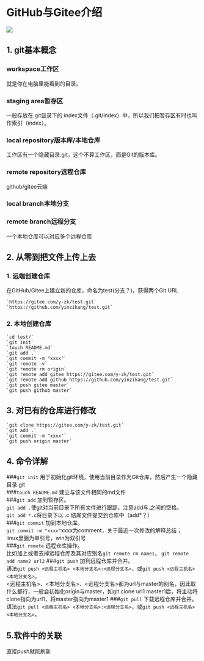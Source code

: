# GitHub与Gitee介绍
![](https://www.runoob.com/wp-content/uploads/2015/02/git-command.jpg)
## 1. git基本概念
### workspace工作区  
就是你在电脑里能看到的目录。
### staging area暂存区
一般存放在.git目录下的 index文件（.git/index）中，所以我们把暂存区有时也叫作索引（index）。
### local repository版本库/本地仓库
工作区有一个隐藏目录.git，这个不算工作区，而是Git的版本库。
### remote repository远程仓库
github/gitee云端
### local branch本地分支

### remote branch远程分支

一个本地仓库可以对应多个远程仓库
## 2. 从零到把文件上传上去
### 1. 远端创建仓库
在GitHub/Gitee上建立新的仓库，命名为test(分支？)，获得两个Git URL

    `https://gitee.com/y-zk/test.git`  
    `https://github.com/yinzikang/test.git`  
  
### 2. 本地创建仓库
	`cd test/`
	`git init`
	`touch README.md`
	`git add .`
	`git commit -m "xxxx"`
    `git remote -v`
    `git remote rm origin`
    `git remote add gitee https://gitee.com/y-zk/test.git`
    `git remote add github https://github.com/yinzikang/test.git`
    `git push gitee master`
    `git push github master`


## 3. 对已有的仓库进行修改
	`git clone https://gitee.com/y-zk/test.git`	
	`git add .`
	`git commit -m "xxxx"`
    `git push origin master`

## 4. 命令详解
###`git init`
用于初始化git环境，使用当前目录作为Git仓库，然后产生一个隐藏目录.git  
###`touch README.md`
建立与该文件相同的md文件  
###`git add`
加到暂存区。  
`git add .`使git对当前目录下所有文件进行跟踪，注意add与.之间的空格。  
`git add *.c`将目录下以 .c 结尾文件提交到仓库中（add*？）  
###`git commit`
加到本地仓库。  
`git commit -m "xxxx"`xxxx为comment，关于最近一次修改的解释总结；  
linux里面为单引号，win为双引号  
###`git remote`
远程仓库操作。  
比如加上或者去掉远程仓库及其对应别名`git remote rm name1`， `git remote add name2 url2`
###`git push`
加到远程仓库并合并。  
语法`git push <远程主机名> <本地分支名>:<远程分支名>`，或`git push <远程主机名> <本地分支名>`。  
<远程主机名>、<本地分支名>、<远程分支名>都为url与master的别名，因此取什么都行，一般会初始化origin与master，如git clone url1 master1后，将主动将clone指向为url1，将master指向为master1
###`git pull`
下载远程仓库并合并。  
语法`git pull <远程主机名> <本地分支名>:<远程分支名>`，或`git push <远程主机名> <本地分支名>`。

## 5.软件中的关联
直接push就能刷新